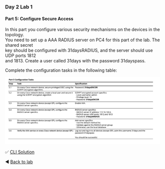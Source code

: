 ### Day 2 Lab 1 
#### Part 5: Configure Secure Access
In this part you configure various security mechanisms on the devices in the topology.  
You need to set up a AAA RADIUS server on PC4 for this part of the lab. The shared secret  
key should be configured with 31daysRADIUS, and the server should use UDP ports 1812  
and 1813. Create a user called 31days with the password 31dayspass.  

Complete the configuration tasks in the following table:

![pt5-tasks2.png](/images/pt5-tasks3.png)

✅ [CLI Solution](/solutions/day2lab1-5.md)

◀️ [Back to lab](https://github.com/tech-zero/ccnp-encor/blob/main/labs/31dayrev/lab1/README.md)
